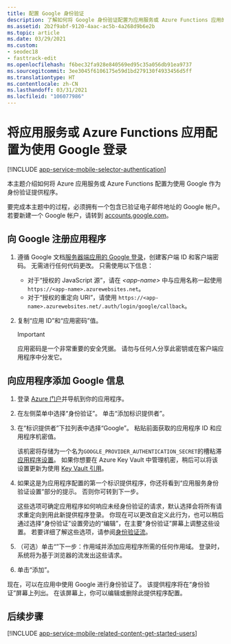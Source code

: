 ```yaml
---
title: 配置 Google 身份验证
description: 了解如何将 Google 身份验证配置为应用服务或 Azure Functions 应用的标识提供者。
ms.assetid: 2b2f9abf-9120-4aac-ac5b-4a268d9b6e2b
ms.topic: article
ms.date: 03/29/2021
ms.custom:
- seodec18
- fasttrack-edit
ms.openlocfilehash: f6bec32fa928e840569ed95c35a056db91ea9737
ms.sourcegitcommit: 3ee3045f6106175e59d1bd279130f4933456d5ff
ms.translationtype: HT
ms.contentlocale: zh-CN
ms.lasthandoff: 03/31/2021
ms.locfileid: "106077986"
---
```

# <a name="configure-your-app-service-or-azure-functions-app-to-use-google-login"></a>将应用服务或 Azure Functions 应用配置为使用 Google 登录

[!INCLUDE [app-service-mobile-selector-authentication](../../includes/app-service-mobile-selector-authentication.md)]

本主题介绍如何将 Azure 应用服务或 Azure Functions 配置为使用 Google 作为身份验证提供程序。

要完成本主题中的过程，必须拥有一个包含已验证电子邮件地址的 Google 帐户。 若要新建一个 Google 帐户，请转到 [accounts.google.com](https://go.microsoft.com/fwlink/p/?LinkId=268302)。

## <a name="register-your-application-with-google"></a><a name="register"> </a>向 Google 注册应用程序

1. 遵循 Google 文档[服务器端应用的 Google 登录](https://developers.google.com/identity/sign-in/web/server-side-flow)，创建客户端 ID 和客户端密码。 无需进行任何代码更改。 只需使用以下信息：
    - 对于“授权的 JavaScript 源”，请在 *\<app-name>* 中与应用名称一起使用 `https://<app-name>.azurewebsites.net`。
    - 对于“授权的重定向 URI”，请使用 `https://<app-name>.azurewebsites.net/.auth/login/google/callback`。
1. 复制“应用 ID”和“应用密码”值。

    > [!IMPORTANT]
    > 应用密码是一个非常重要的安全凭据。 请勿与任何人分享此密钥或在客户端应用程序中分发它。

## <a name="add-google-information-to-your-application"></a><a name="secrets"> </a>向应用程序添加 Google 信息

1. 登录 [Azure 门户]并导航到你的应用程序。
1. 在左侧菜单中选择“身份验证”。 单击“添加标识提供者”。
1. 在“标识提供者”下拉列表中选择“Google”。 粘贴前面获取的应用程序 ID 和应用程序机密值。

    该机密将存储为一个名为`GOOGLE_PROVIDER_AUTHENTICATION_SECRET`的槽粘滞[应用程序设置](./configure-common.md#configure-app-settings)。 如果你想要在 Azure Key Vault 中管理机密，稍后可以将该设置更新为使用 [Key Vault 引用](./app-service-key-vault-references.md)。

1. 如果这是为应用程序配置的第一个标识提供程序，你还将看到“应用服务身份验证设置”部分的提示。 否则你可转到下一步。
    
    这些选项可确定应用程序如何响应未经身份验证的请求，默认选择会将所有请求重定向到用此新提供程序登录。 你现在可以更改自定义此行为，也可以稍后通过选择“身份验证”设置旁边的“编辑”，在主要“身份验证”屏幕上调整这些设置。   若要详细了解这些选项，请参阅[身份验证流](overview-authentication-authorization.md#authentication-flow)。

1. （可选）单击“”下一步：作用域并添加应用程序所需的任何作用域。 登录时，系统将为基于浏览器的流发出这些请求。
1. 单击“添加”。

现在，可以在应用中使用 Google 进行身份验证了。 该提供程序将在“身份验证”屏幕上列出。 在该屏幕上，你可以编辑或删除此提供程序配置。

## <a name="next-steps"></a><a name="related-content"> </a>后续步骤

[!INCLUDE [app-service-mobile-related-content-get-started-users](../../includes/app-service-mobile-related-content-get-started-users.md)]

<!-- Anchors. -->

<!-- Images. -->

[0]: ./media/app-service-mobile-how-to-configure-google-authentication/mobile-app-google-redirect.png
[1]: ./media/app-service-mobile-how-to-configure-google-authentication/mobile-app-google-settings.png

<!-- URLs. -->

[Google apis]: https://go.microsoft.com/fwlink/p/?LinkId=268303

[Azure 门户]: https://portal.azure.com/

